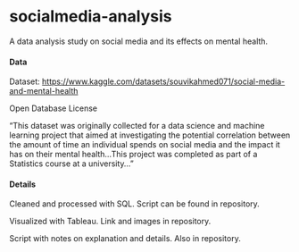 # socialmedia-analysis

A data analysis study on social media and its effects on mental health.

#### Data
Dataset: https://www.kaggle.com/datasets/souvikahmed071/social-media-and-mental-health 

Open Database License
  
  “This dataset was originally collected for a data science and machine learning project that aimed at investigating the potential correlation between the amount of time an individual   spends on social media and the impact it has on their mental health…This project was completed as part of a Statistics course at a university…”

#### Details
Cleaned and processed with SQL. Script can be found in repository.

Visualized with Tableau. Link and images in repository.

Script with notes on explanation and details. Also in repository.
